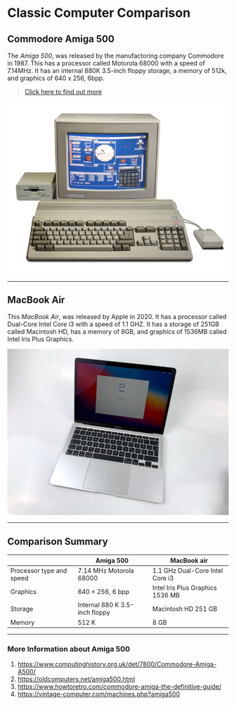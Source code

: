 # Classic Computer Comparison

## Commodore Amiga 500
The *Amiga 500*, was released by the manufactoring company Commodore in 1987. This has a processor called Motorola 68000 with a speed of 7.14MHz. It has an internal 880K 3.5-inch floppy storage, a memory of 512k, and graphics of 640 x 256, 6bpp. 

> [Click here to find out more](https://www.computinghistory.org.uk/det/7800/Commodore-Amiga-A500/)

![amiga500](amiga500.jpg)


*** 


## MacBook Air 
This *MacBook Air*, was released by Apple in 2020. It has a processor called Dual-Core Intel Core i3 with a speed of 1.1 GHZ. It has a storage of 251GB called Macintosh HD, has a memory of 8GB, and graphics of 1536MB called Intel Iris Plus Graphics. 

![macbookair 2020](macbookair_2020.jpeg)


---


## Comparison Summary
|    | Amiga 500 | MacBook air |
| --- | --- | --- |
| Processor type and speed | 7.14 MHz Motorola 68000 | 1.1 GHz Dual-Core Intel Core i3 |
| Graphics | 640 × 256, 6 bpp | Intel Iris Plus Graphics 1536 MB |
| Storage | Internal 880 K 3.5-inch floppy | Macintosh HD 251 GB |
| Memory | 512 K | 8 GB |


*** 


### More Information about Amiga 500
1. https://www.computinghistory.org.uk/det/7800/Commodore-Amiga-A500/
2. https://oldcomputers.net/amiga500.html
3. https://www.howtoretro.com/commodore-amiga-the-definitive-guide/
4. https://vintage-computer.com/machines.php?amiga500 
